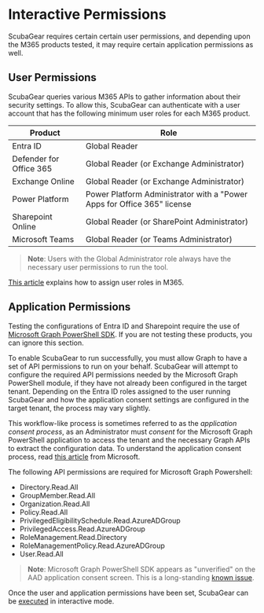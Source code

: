 # Interactive Permissions

ScubaGear requires certain certain user permissions, and depending upon the M365 products tested, it may require certain application permissions as well.

## User Permissions

ScubaGear queries various M365 APIs to gather information about their security settings. To allow this, ScubaGear can authenticate with a user account that has the following minimum user roles for each M365 product.

| Product                 | Role                                                                    |
| ----------------------- | ----------------------------------------------------------------------- |
| Entra ID                | Global Reader                                                           |
| Defender for Office 365 | Global Reader (or Exchange Administrator)                               |
| Exchange Online         | Global Reader (or Exchange Administrator)                               |
| Power Platform          | Power Platform Administrator with a "Power Apps for Office 365" license |
| Sharepoint Online       | Global Reader (or SharePoint Administrator)                             |
| Microsoft Teams         | Global Reader (or Teams Administrator)                                  |

> **Note**: Users with the Global Administrator role always have the necessary user permissions to run the tool.

[This article](https://learn.microsoft.com/en-us/microsoft-365/admin/add-users/assign-admin-roles?view=o365-worldwide) explains how to assign user roles in M365.

## Application Permissions

Testing the configurations of Entra ID and Sharepoint require the use of [Microsoft Graph PowerShell SDK](https://learn.microsoft.com/en-us/powershell/microsoftgraph/get-started?view=graph-powershell-1.0). If you are not testing these products, you can ignore this section.

To enable ScubaGear to run successfully, you must allow Graph to have a set of API permissions to run on your behalf. ScubaGear will attempt to configure the required API permissions needed by the Microsoft Graph PowerShell module, if they have not already been configured in the target tenant. Depending on the Entra ID roles assigned to the user running ScubaGear and how the application consent settings are configured in the target tenant, the process may vary slightly.

This workflow-like process is sometimes referred to as the _application consent process_, as an Administrator must _consent_ for the Microsoft Graph PowerShell application to access the tenant and the necessary Graph APIs to extract the configuration data.  To understand the application consent process, read [this article](https://learn.microsoft.com/en-us/azure/active-directory/develop/application-consent-experience) from Microsoft.

The following API permissions are required for Microsoft Graph Powershell:

- Directory.Read.All
- GroupMember.Read.All
- Organization.Read.All
- Policy.Read.All
- PrivilegedEligibilitySchedule.Read.AzureADGroup
- PrivilegedAccess.Read.AzureADGroup
- RoleManagement.Read.Directory
- RoleManagementPolicy.Read.AzureADGroup
- User.Read.All

> **Note**: Microsoft Graph PowerShell SDK appears as "unverified" on the AAD application consent screen. This is a long-standing [known issue](https://github.com/microsoftgraph/msgraph-sdk-powershell/issues/482).

Once the user and application permissions have been set, ScubaGear can be [executed](../execution/execution.md) in interactive mode.